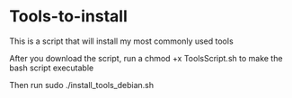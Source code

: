 # Tools-to-install
This is a script that will install my most commonly used tools

After you download the script, run a chmod +x ToolsScript.sh to make the bash script executable

Then run sudo ./install_tools_debian.sh
